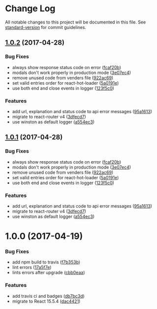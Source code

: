 # Change Log

All notable changes to this project will be documented in this file. See [standard-version](https://github.com/conventional-changelog/standard-version) for commit guidelines.

<a name="1.0.2"></a>
## [1.0.2](https://github.com/antonfisher/react-express-webpack/compare/v1.0.0...v1.0.2) (2017-04-28)


### Bug Fixes

* always show response status code on error ([fcaf20b](https://github.com/antonfisher/react-express-webpack/commit/fcaf20b))
* modals don't work properly in production mode ([3e07ec4](https://github.com/antonfisher/react-express-webpack/commit/3e07ec4))
* remove unused code from venders file ([922ac69](https://github.com/antonfisher/react-express-webpack/commit/922ac69))
* set valid entries order for react-hot-loader ([5a0191e](https://github.com/antonfisher/react-express-webpack/commit/5a0191e))
* use both end and close events in logger ([123f5c0](https://github.com/antonfisher/react-express-webpack/commit/123f5c0))


### Features

* add url, explanation and status code to api error messages ([95a1613](https://github.com/antonfisher/react-express-webpack/commit/95a1613))
* migrate to react-router v4 ([3dfecd7](https://github.com/antonfisher/react-express-webpack/commit/3dfecd7))
* use winston as default logger ([a554ec3](https://github.com/antonfisher/react-express-webpack/commit/a554ec3))



<a name="1.0.1"></a>
## [1.0.1](https://github.com/antonfisher/react-express-webpack/compare/v1.0.0...v1.0.1) (2017-04-28)


### Bug Fixes

* always show response status code on error ([fcaf20b](https://github.com/antonfisher/react-express-webpack/commit/fcaf20b))
* modals don't work properly in production mode ([3e07ec4](https://github.com/antonfisher/react-express-webpack/commit/3e07ec4))
* remove unused code from venders file ([922ac69](https://github.com/antonfisher/react-express-webpack/commit/922ac69))
* set valid entries order for react-hot-loader ([5a0191e](https://github.com/antonfisher/react-express-webpack/commit/5a0191e))
* use both end and close events in logger ([123f5c0](https://github.com/antonfisher/react-express-webpack/commit/123f5c0))


### Features

* add url, explanation and status code to api error messages ([95a1613](https://github.com/antonfisher/react-express-webpack/commit/95a1613))
* migrate to react-router v4 ([3dfecd7](https://github.com/antonfisher/react-express-webpack/commit/3dfecd7))
* use winston as default logger ([a554ec3](https://github.com/antonfisher/react-express-webpack/commit/a554ec3))



<a name="1.0.0"></a>
# 1.0.0 (2017-04-19)


### Bug Fixes

* add npm build to travis ([f7b353b](https://github.com/antonfisher/react-express-webpack/commit/f7b353b))
* lint errors ([17a5f7e](https://github.com/antonfisher/react-express-webpack/commit/17a5f7e))
* lints errors after upgrade ([cbb0eaa](https://github.com/antonfisher/react-express-webpack/commit/cbb0eaa))


### Features

* add travis ci and badges ([db7bc3d](https://github.com/antonfisher/react-express-webpack/commit/db7bc3d))
* migrate to React 15.5.4 ([dac4421](https://github.com/antonfisher/react-express-webpack/commit/dac4421))
